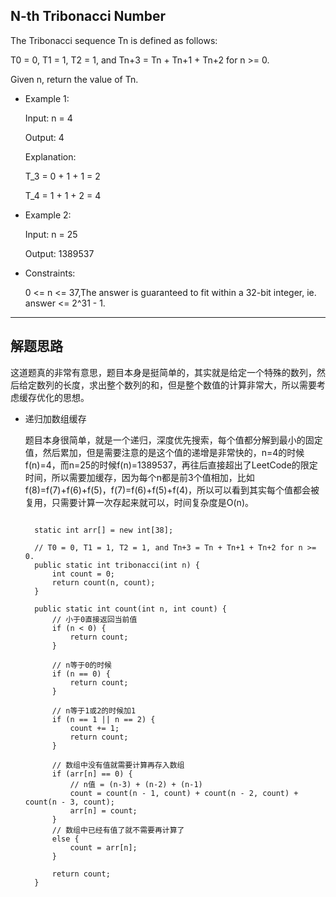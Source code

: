 ## N-th Tribonacci Number

The Tribonacci sequence Tn is defined as follows: 

T0 = 0, T1 = 1, T2 = 1, and Tn+3 = Tn + Tn+1 + Tn+2 for n >= 0.

Given n, return the value of Tn.

 

- Example 1:

  Input: n = 4

  Output: 4

  Explanation:

  T_3 = 0 + 1 + 1 = 2

  T_4 = 1 + 1 + 2 = 4

- Example 2:

  Input: n = 25

  Output: 1389537
 
- Constraints:

  0 <= n <= 37,The answer is guaranteed to fit within a 32-bit integer, ie. answer <= 2^31 - 1.

---

## 解题思路

这道题真的非常有意思，题目本身是挺简单的，其实就是给定一个特殊的数列，然后给定数列的长度，求出整个数列的和，但是整个数值的计算非常大，所以需要考虑缓存优化的思想。

- 递归加数组缓存

  题目本身很简单，就是一个递归，深度优先搜索，每个值都分解到最小的固定值，然后累加，但是需要注意的是这个值的递增是非常快的，n=4的时候f(n)=4，而n=25的时候f(n)=1389537，再往后直接超出了LeetCode的限定时间，所以需要加缓存，因为每个n都是前3个值相加，比如f(8)=f(7)+f(6)+f(5)，f(7)=f(6)+f(5)+f(4)，所以可以看到其实每个值都会被复用，只需要计算一次存起来就可以，时间复杂度是O(n)。

  ```

    static int arr[] = new int[38];  

	// T0 = 0, T1 = 1, T2 = 1, and Tn+3 = Tn + Tn+1 + Tn+2 for n >= 0.
	public static int tribonacci(int n) {
		int count = 0;
		return count(n, count);
	}

	public static int count(int n, int count) {
		// 小于0直接返回当前值
		if (n < 0) {
			return count;
		}

		// n等于0的时候
		if (n == 0) {
			return count;
		}

		// n等于1或2的时候加1
		if (n == 1 || n == 2) {
			count += 1;
			return count;
		}

		// 数组中没有值就需要计算再存入数组
		if (arr[n] == 0) {
			// n值 = (n-3) + (n-2) + (n-1)
			count = count(n - 1, count) + count(n - 2, count) + count(n - 3, count);
			arr[n] = count;
		}
		// 数组中已经有值了就不需要再计算了
		else {
			count = arr[n];
		}

		return count;
	}

  ```